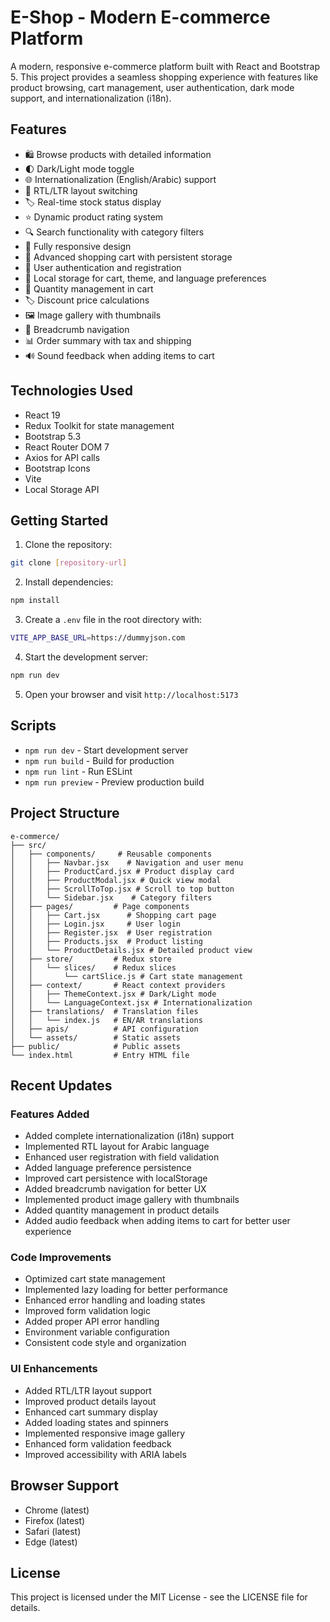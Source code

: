 # E-Shop - Modern E-commerce Platform

A modern, responsive e-commerce platform built with React and Bootstrap 5. This project provides a seamless shopping experience with features like product browsing, cart management, user authentication, dark mode support, and internationalization (i18n).

## Features

- 🛍️ Browse products with detailed information
- 🌓 Dark/Light mode toggle
- 🌐 Internationalization (English/Arabic) support
- 🔄 RTL/LTR layout switching
- 🏷️ Real-time stock status display
- ⭐ Dynamic product rating system
- 🔍 Search functionality with category filters
- 📱 Fully responsive design
- 🛒 Advanced shopping cart with persistent storage
- 👤 User authentication and registration
- 💾 Local storage for cart, theme, and language preferences
- 🔄 Quantity management in cart
- 🏷️ Discount price calculations
- 🖼️ Image gallery with thumbnails
- 🍞 Breadcrumb navigation
- 📊 Order summary with tax and shipping
- 🔊 Sound feedback when adding items to cart

## Technologies Used

- React 19
- Redux Toolkit for state management
- Bootstrap 5.3
- React Router DOM 7
- Axios for API calls
- Bootstrap Icons
- Vite
- Local Storage API

## Getting Started

1. Clone the repository:
```bash
git clone [repository-url]
```

2. Install dependencies:
```bash
npm install
```

3. Create a `.env` file in the root directory with:
```bash
VITE_APP_BASE_URL=https://dummyjson.com
```

4. Start the development server:
```bash
npm run dev
```

5. Open your browser and visit `http://localhost:5173`

## Scripts

- `npm run dev` - Start development server
- `npm run build` - Build for production
- `npm run lint` - Run ESLint
- `npm run preview` - Preview production build

## Project Structure

```
e-commerce/
├── src/
│   ├── components/     # Reusable components
│   │   ├── Navbar.jsx    # Navigation and user menu
│   │   ├── ProductCard.jsx # Product display card
│   │   ├── ProductModal.jsx # Quick view modal
│   │   ├── ScrollToTop.jsx # Scroll to top button
│   │   └── Sidebar.jsx    # Category filters
│   ├── pages/         # Page components
│   │   ├── Cart.jsx      # Shopping cart page
│   │   ├── Login.jsx     # User login
│   │   ├── Register.jsx  # User registration
│   │   ├── Products.jsx  # Product listing
│   │   └── ProductDetails.jsx # Detailed product view
│   ├── store/         # Redux store
│   │   └── slices/    # Redux slices
│   │       └── cartSlice.js # Cart state management
│   ├── context/       # React context providers
│   │   ├── ThemeContext.jsx # Dark/Light mode
│   │   └── LanguageContext.jsx # Internationalization
│   ├── translations/  # Translation files
│   │   └── index.js   # EN/AR translations
│   ├── apis/          # API configuration
│   └── assets/        # Static assets
├── public/            # Public assets
└── index.html         # Entry HTML file
```

## Recent Updates

### Features Added
- Added complete internationalization (i18n) support
- Implemented RTL layout for Arabic language
- Enhanced user registration with field validation
- Added language preference persistence
- Improved cart persistence with localStorage
- Added breadcrumb navigation for better UX
- Implemented product image gallery with thumbnails
- Added quantity management in product details
- Added audio feedback when adding items to cart for better user experience

### Code Improvements
- Optimized cart state management
- Implemented lazy loading for better performance
- Enhanced error handling and loading states
- Improved form validation logic
- Added proper API error handling
- Environment variable configuration
- Consistent code style and organization

### UI Enhancements
- Added RTL/LTR layout support
- Improved product details layout
- Enhanced cart summary display
- Added loading states and spinners
- Implemented responsive image gallery
- Enhanced form validation feedback
- Improved accessibility with ARIA labels

## Browser Support

- Chrome (latest)
- Firefox (latest)
- Safari (latest)
- Edge (latest)

## License

This project is licensed under the MIT License - see the LICENSE file for details.


